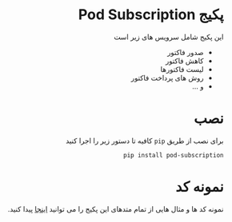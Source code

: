 <div dir="rtl">

# پکیج Pod Subscription

این پکیج شامل سرویس های زیر است
* صدور فاکتور
* کاهش فاکتور
* لیست فاکتورها
* روش های پرداخت فاکتور
* و ...

# نصب

برای نصب از طریق `pip` کافیه تا دستور زیر را اجرا کنید
```
pip install pod-subscription
```


# نمونه کد

نمونه کد ها و مثال هایی از تمام متدهای این پکیج را می توانید 
[اینجا](examples)
پیدا کنید.

</div>